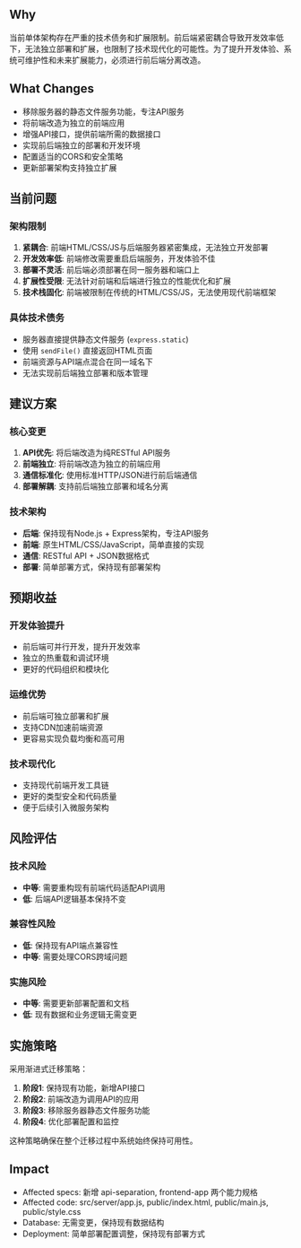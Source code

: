 ## Why
当前单体架构存在严重的技术债务和扩展限制。前后端紧密耦合导致开发效率低下，无法独立部署和扩展，也限制了技术现代化的可能性。为了提升开发体验、系统可维护性和未来扩展能力，必须进行前后端分离改造。

## What Changes
- 移除服务器的静态文件服务功能，专注API服务
- 将前端改造为独立的前端应用
- 增强API接口，提供前端所需的数据接口
- 实现前后端独立的部署和开发环境
- 配置适当的CORS和安全策略
- 更新部署架构支持独立扩展

## 当前问题

### 架构限制
1. **紧耦合**: 前端HTML/CSS/JS与后端服务器紧密集成，无法独立开发部署
2. **开发效率低**: 前端修改需要重启后端服务，开发体验不佳
3. **部署不灵活**: 前后端必须部署在同一服务器和端口上
4. **扩展性受限**: 无法针对前端和后端进行独立的性能优化和扩展
5. **技术栈固化**: 前端被限制在传统的HTML/CSS/JS，无法使用现代前端框架

### 具体技术债务
- 服务器直接提供静态文件服务 (`express.static`)
- 使用 `sendFile()` 直接返回HTML页面
- 前端资源与API端点混合在同一域名下
- 无法实现前后端独立部署和版本管理

## 建议方案

### 核心变更
1. **API优先**: 将后端改造为纯RESTful API服务
2. **前端独立**: 将前端改造为独立的前端应用
3. **通信标准化**: 使用标准HTTP/JSON进行前后端通信
4. **部署解耦**: 支持前后端独立部署和域名分离

### 技术架构
- **后端**: 保持现有Node.js + Express架构，专注API服务
- **前端**: 原生HTML/CSS/JavaScript，简单直接的实现
- **通信**: RESTful API + JSON数据格式
- **部署**: 简单部署方式，保持现有部署架构

## 预期收益

### 开发体验提升
- 前后端可并行开发，提升开发效率
- 独立的热重载和调试环境
- 更好的代码组织和模块化

### 运维优势
- 前后端可独立部署和扩展
- 支持CDN加速前端资源
- 更容易实现负载均衡和高可用

### 技术现代化
- 支持现代前端开发工具链
- 更好的类型安全和代码质量
- 便于后续引入微服务架构

## 风险评估

### 技术风险
- **中等**: 需要重构现有前端代码适配API调用
- **低**: 后端API逻辑基本保持不变

### 兼容性风险
- **低**: 保持现有API端点兼容性
- **中等**: 需要处理CORS跨域问题

### 实施风险
- **中等**: 需要更新部署配置和文档
- **低**: 现有数据和业务逻辑无需变更

## 实施策略

采用渐进式迁移策略：
1. **阶段1**: 保持现有功能，新增API接口
2. **阶段2**: 前端改造为调用API的应用
3. **阶段3**: 移除服务器静态文件服务功能
4. **阶段4**: 优化部署配置和监控

这种策略确保在整个迁移过程中系统始终保持可用性。

## Impact
- Affected specs: 新增 api-separation, frontend-app 两个能力规格
- Affected code: src/server/app.js, public/index.html, public/main.js, public/style.css
- Database: 无需变更，保持现有数据结构
- Deployment: 简单部署配置调整，保持现有部署方式